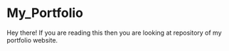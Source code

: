 # My_Portfolio
Hey there! If you are reading this then you are looking at repository of my portfolio website.

